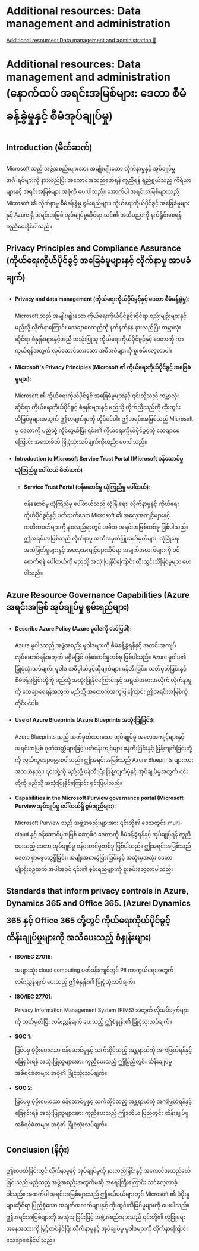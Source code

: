 # Additional resources: Data management and administration

[Additional resources: Data management and administration 🔗](https://www.coursera.org/learn/cybersecurity-management-and-compliance/supplement/2LonV/additional-resources-data-management-and-administration)

# Additional resources: Data management and administration (နောက်ထပ် အရင်းအမြစ်များ: ဒေတာ စီမံခန့်ခွဲမှုနှင့် စီမံအုပ်ချုပ်မှု)

## Introduction (မိတ်ဆက်)

Microsoft သည် အဖွဲ့အစည်းများအား အမျိုးမျိုးသော လိုက်နာမှုနှင့် အုပ်ချုပ်မှု အင်္ဂါရပ်များကို နားလည်ပြီး အကောင်အထည်ဖော်ရန် ကူညီရန် ရည်ရွယ်သည့် ကိရိယာများနှင့် အရင်းအမြစ်များ အစုံကို ပေးပါသည်။ အောက်ပါ အရင်းအမြစ်များသည် Microsoft ၏ လိုက်နာမှု စီမံခန့်ခွဲမှု စွမ်းရည်များ၊ ကိုယ်ရေးကိုယ်ပိုင်ခွင့် အခြေခံမူများနှင့် Azure ရှိ အရင်းအမြစ် အုပ်ချုပ်မှုဆိုင်ရာ သင်၏ အသိပညာကို နက်ရှိုင်းစေရန် ကူညီပေးနိုင်ပါသည်။

## Privacy Principles and Compliance Assurance (ကိုယ်ရေးကိုယ်ပိုင်ခွင့် အခြေခံမူများနှင့် လိုက်နာမှု အာမခံချက်)

- **Privacy and data management (ကိုယ်ရေးကိုယ်ပိုင်ခွင့်နှင့် ဒေတာ စီမံခန့်ခွဲမှု)**:

  Microsoft သည် အမျိုးမျိုးသော ကိုယ်ရေးကိုယ်ပိုင်ခွင့်ဆိုင်ရာ စည်းမျဉ်းများနှင့် မည်သို့ လိုက်နာကြောင်း သေချာစေသည်ကို နက်နက်နဲနဲ နားလည်ပြီး ကမ္ဘာလုံးဆိုင်ရာ စံနှုန်းများနှင့်အညီ အသုံးပြုသူ ကိုယ်ရေးကိုယ်ပိုင်ခွင့်နှင့် ဒေတာကို ကာကွယ်ရန်အတွက် လုပ်ဆောင်ထားသော အစီအမံများကို စူးစမ်းလေ့လာပါ။

- **Microsoft's Privacy Principles (Microsoft ၏ ကိုယ်ရေးကိုယ်ပိုင်ခွင့် အခြေခံမူများ)**:

  Microsoft ၏ ကိုယ်ရေးကိုယ်ပိုင်ခွင့် အခြေခံမူများနှင့် ၎င်းတို့သည် ကမ္ဘာလုံးဆိုင်ရာ ကိုယ်ရေးကိုယ်ပိုင်ခွင့် စံနှုန်းများနှင့် မည်သို့ ကိုက်ညီသည်ကို ထိုးထွင်းသိမြင်မှုများအတွက် ဤစာမျက်နှာကို တိုင်ပင်ပါ။ ဤအရင်းအမြစ်သည် Microsoft မှ ဒေတာကို မည်သို့ ကိုင်တွယ်ပြီး ၎င်း၏ ကိုယ်ရေးကိုယ်ပိုင်ခွင့်ကို သေချာစေကြောင်း အသေးစိတ် ခြုံငုံသုံးသပ်ချက်ကိုလည်း ပေးပါသည်။

- **Introduction to Microsoft Service Trust Portal (Microsoft ဝန်ဆောင်မှု ယုံကြည်မှု ပေါ်တယ် မိတ်ဆက်)**

  - **Service Trust Portal (ဝန်ဆောင်မှု ယုံကြည်မှု ပေါ်တယ်)**:

    ဝန်ဆောင်မှု ယုံကြည်မှု ပေါ်တယ်သည် လုံခြုံရေး၊ လိုက်နာမှုနှင့် ကိုယ်ရေးကိုယ်ပိုင်ခွင့်နှင့် ပတ်သက်သော Microsoft ၏ အလေ့အကျင့်များနှင့် ကတိကဝတ်များကို နားလည်ရာတွင် အဓိက အရင်းအမြစ်တစ်ခု ဖြစ်ပါသည်။ ဤအရင်းအမြစ်သည် လိုက်နာမှု အသိအမှတ်ပြုလက်မှတ်များ၊ လုံခြုံရေး အကဲဖြတ်မှုများနှင့် အလေ့အကျင့်များဆိုင်ရာ အချက်အလက်များကို ဝင်ရောက်ရန် ပေါ်တယ်ကို မည်သို့ အသုံးပြုနိုင်ကြောင်း ထိုးထွင်းသိမြင်မှုများ ပေးပါသည်။

## Azure Resource Governance Capabilities (Azure အရင်းအမြစ် အုပ်ချုပ်မှု စွမ်းရည်များ)

- **Describe Azure Policy (Azure မူဝါဒကို ဖော်ပြပါ)**:

  Azure မူဝါဒသည် အဖွဲ့အစည်း မူဝါဒများကို စီမံခန့်ခွဲရန်နှင့် အတင်းအကျပ်လုပ်ဆောင်ရန်အတွက် မရှိမဖြစ် ဝန်ဆောင်မှုတစ်ခု ဖြစ်ပါသည်။ Azure မူဝါဒ၏ ခြုံငုံသုံးသပ်ချက်၊ မူဝါဒ အဓိပ္ပါယ်ဖွင့်ဆိုချက်များ ဖန်တီးခြင်း၊ သတ်မှတ်ခြင်းနှင့် စီမံခန့်ခွဲခြင်းတို့ကို မည်သို့ အသုံးပြုနိုင်ကြောင်းနှင့် အရွယ်အစားအလိုက် လိုက်နာမှုကို သေချာစေရန်အတွက် မည်သို့ အထောက်အကူပြုကြောင်း ဤအရင်းအမြစ်ကို တိုင်ပင်ပါ။

- **Use of Azure Blueprints (Azure Blueprints အသုံးပြုခြင်း)**:

  Azure Blueprints သည် သတ်မှတ်ထားသော အုပ်ချုပ်မှု အလေ့အကျင့်များနှင့် အရင်းအမြစ် ဂုဏ်သတ္တိများဖြင့် ပတ်ဝန်းကျင်များ ဖန်တီးခြင်းနှင့် ဖြန့်ကျက်ခြင်းတို့ကို လွယ်ကူချောမွေ့စေပါသည်။ ဤအရင်းအမြစ်သည် Azure Blueprints များကား အဘယ်နည်း၊ ၎င်းတို့ကို မည်သို့ ဖန်တီးပြီး ဖြန့်ကျက်ပုံနှင့် အုပ်ချုပ်မှုအတွက် ၎င်းတို့ကို မည်သို့ အသုံးပြုနိုင်ကြောင်း ရှင်းပြပါသည်။

- **Capabilities in the Microsoft Purview governance portal (Microsoft Purview အုပ်ချုပ်မှု ပေါ်တယ်ရှိ စွမ်းရည်များ)**:

  Microsoft Purview သည် အဖွဲ့အစည်းများအား ၎င်းတို့၏ ဒေသတွင်း၊ multi-cloud နှင့် ဝန်ဆောင်မှုအဖြစ် ဆော့ဖ်ဝဲ ဒေတာကို စီမံခန့်ခွဲရန်နှင့် အုပ်ချုပ်ရန် ကူညီပေးသည့် ဒေတာ အုပ်ချုပ်မှု ဝန်ဆောင်မှုတစ်ခု ဖြစ်ပါသည်။ ဤအရင်းအမြစ်သည် ဒေတာ ရှာဖွေတွေ့ရှိခြင်း၊ အမျိုးအစားခွဲခြားခြင်းနှင့် အဆုံးမှအဆုံး ဒေတာ မျိုးရိုးစဉ်ဆက် အပါအဝင် ၎င်း၏ စွမ်းရည်များကို စူးစမ်းလေ့လာပါသည်။

## Standards that inform privacy controls in Azure, Dynamics 365 and Office 365. (Azure၊ Dynamics 365 နှင့် Office 365 တို့တွင် ကိုယ်ရေးကိုယ်ပိုင်ခွင့် ထိန်းချုပ်မှုများကို အသိပေးသည့် စံနှုန်းများ)

- **ISO/IEC 27018**:

  အများသုံး cloud computing ပတ်ဝန်းကျင်တွင် PII ကာကွယ်ရေးအတွက် လမ်းညွှန်ချက် ပေးသည့် ဤစံနှုန်း၏ ခြုံငုံသုံးသပ်ချက်။

- **ISO/IEC 27701**:

  Privacy Information Management System (PIMS) အတွက် လိုအပ်ချက်များကို သတ်မှတ်ပြီး လမ်းညွှန်ချက် ပေးသည့် ဤစံနှုန်း၏ ခြုံငုံသုံးသပ်ချက်။

- **SOC 1**:

  ပြင်ပမှ ပံ့ပိုးပေးသော ဝန်ဆောင်မှုနှင့် သက်ဆိုင်သည့် အန္တရာယ်ကို အကဲဖြတ်ရန်နှင့် ဖြေရှင်းရန် အသုံးပြုသူများအား ကူညီပေးသည့် ဤပြည်တွင်း ထိန်းချုပ်မှု အစီရင်ခံစာများ အစုံ၏ ခြုံငုံသုံးသပ်ချက်။

- **SOC 2**:

  ပြင်ပမှ ပံ့ပိုးပေးသော ဝန်ဆောင်မှုနှင့် သက်ဆိုင်သည့် အန္တရာယ်ကို အကဲဖြတ်ရန်နှင့် ဖြေရှင်းရန် အသုံးပြုသူများအား ကူညီပေးသည့် ဤဒုတိယ ပြည်တွင်း ထိန်းချုပ်မှု အစီရင်ခံစာများ အစုံ၏ ခြုံငုံသုံးသပ်ချက်။

## Conclusion (နိဂုံး)

ဤစာဖတ်ခြင်းတွင် လိုက်နာမှုနှင့် အုပ်ချုပ်မှုကို နားလည်ခြင်းနှင့် အကောင်အထည်ဖော်ခြင်းသည် မည်သည့် အဖွဲ့အစည်းအတွက်မဆို အရေးကြီးကြောင်း သင်လေ့လာခဲ့ပါသည်။ အထက်ပါ အရင်းအမြစ်များသည် ဤနယ်ပယ်များတွင် Microsoft ၏ ပံ့ပိုးမှုများဆိုင်ရာ ပြည့်စုံသော အချက်အလက်များနှင့် ထိုးထွင်းသိမြင်မှုများကို ပေးပါသည်။ ဤအရင်းအမြစ်များကို အသုံးချခြင်းဖြင့် အဖွဲ့အစည်းများသည် ၎င်းတို့၏ လုံခြုံရေး အနေအထားကို မြှင့်တင်နိုင်ပြီး လိုက်နာမှုနှင့် အုပ်ချုပ်မှု မူဝါဒများကို လိုက်နာကြောင်း သေချာစေနိုင်ပါသည်။
